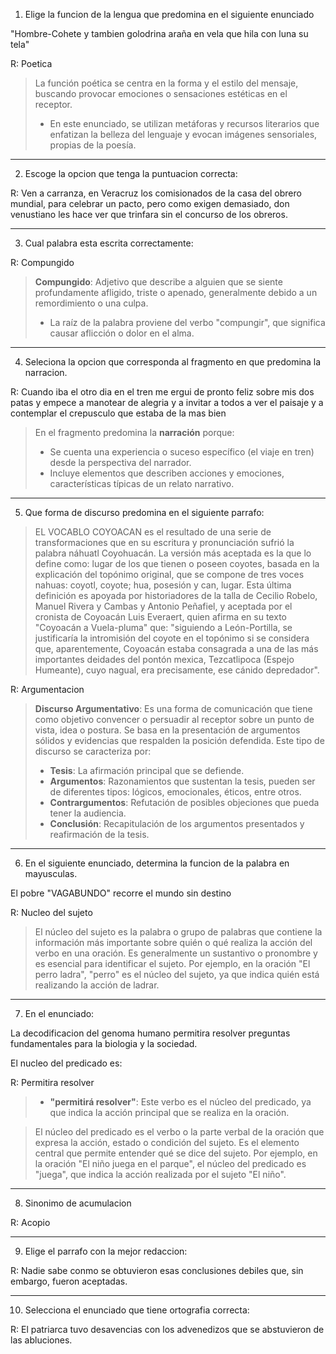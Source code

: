 1. Elige la funcion de la lengua que predomina en el siguiente enunciado

"Hombre-Cohete y tambien golodrina araña en vela que hila con luna su tela"

R: Poetica

> La función poética se centra en la forma y el estilo del mensaje, buscando provocar emociones o sensaciones estéticas en el receptor. 
> - En este enunciado, se utilizan metáforas y recursos literarios que enfatizan la belleza del lenguaje y evocan imágenes sensoriales, propias de la poesía.

---
2. Escoge la opcion que tenga la puntuacion correcta:

R: Ven a carranza, en Veracruz los comisionados de la casa del obrero mundial, para celebrar un pacto, pero como exigen demasiado, don venustiano les hace ver que trinfara sin el concurso de los obreros.

---
3. Cual palabra esta escrita correctamente:   

R: Compungido

> **Compungido**: Adjetivo que describe a alguien que se siente profundamente afligido, triste o apenado, generalmente debido a un remordimiento o una culpa. 
> - La raíz de la palabra proviene del verbo "compungir", que significa causar aflicción o dolor en el alma.

---
4. Seleciona la opcion que corresponda al fragmento en que predomina la narracion. 

R: Cuando iba el otro dia en el tren me ergui de pronto feliz sobre mis dos patas y empece a manotear de alegria y a invitar a todos a ver el paisaje y a contemplar el crepusculo que estaba de la mas bien

> En el fragmento predomina la **narración** porque:
>   - Se cuenta una experiencia o suceso específico (el viaje en tren) desde la perspectiva del narrador.
>   - Incluye elementos que describen acciones y emociones, características típicas de un relato narrativo.

---
5. Que forma de discurso predomina en el siguiente parrafo:

> EL VOCABLO COYOACAN es el resultado de una serie de transformaciones que en su escritura y pronunciación sufrió la palabra náhuatl Coyohuacán. La versión más aceptada es la que lo define como: lugar de los que tienen o poseen coyotes, basada en la explicación del topónimo original, que se compone de tres voces nahuas: coyotl, coyote; hua, posesión y can, lugar. Esta última definición es apoyada por historiadores de la talla de Cecilio Robelo, Manuel Rivera y Cambas y Antonio Peñafiel, y aceptada por el cronista de Coyoacán Luis Everaert, quien afirma en su texto "Coyoacán a Vuela-pluma" que: "siguiendo a León-Portilla, se justificaría la intromisión del coyote en el topónimo si se considera que, aparentemente, Coyoacán estaba consagrada a una de las más importantes deidades del pontón mexica, Tezcatlipoca (Espejo Humeante), cuyo nagual, era precisamente, ese cánido depredador".

R: Argumentacion

> **Discurso Argumentativo**: Es una forma de comunicación que tiene como objetivo convencer o persuadir al receptor sobre un punto de vista, idea o postura. Se basa en la presentación de argumentos sólidos y evidencias que respalden la posición defendida. Este tipo de discurso se caracteriza por:
>
> - **Tesis**: La afirmación principal que se defiende.
> - **Argumentos**: Razonamientos que sustentan la tesis, pueden ser de diferentes tipos: lógicos, emocionales, éticos, entre otros.
> - **Contrargumentos**: Refutación de posibles objeciones que pueda tener la audiencia.
> - **Conclusión**: Recapitulación de los argumentos presentados y reafirmación de la tesis.

---
6. En el siguiente enunciado, determina la funcion de la palabra en mayusculas. 

El pobre "VAGABUNDO" recorre el mundo sin destino

R: Nucleo del sujeto

> El núcleo del sujeto es la palabra o grupo de palabras que contiene la información más importante sobre quién o qué realiza la acción del verbo en una oración. Es generalmente un sustantivo o pronombre y es esencial para identificar el sujeto. Por ejemplo, en la oración "El perro ladra", "perro" es el núcleo del sujeto, ya que indica quién está realizando la acción de ladrar.

---

7. En el enunciado:

La decodificacion del genoma humano permitira resolver preguntas fundamentales para la biologia y la sociedad. 

El nucleo del predicado es:  

R: Permitira resolver

> - **"permitirá resolver"**: Este verbo es el núcleo del predicado, ya que indica la acción principal que se realiza en la oración.

> El núcleo del predicado es el verbo o la parte verbal de la oración que expresa la acción, estado o condición del sujeto. Es el elemento central que permite entender qué se dice del sujeto. Por ejemplo, en la oración "El niño juega en el parque", el núcleo del predicado es "juega", que indica la acción realizada por el sujeto "El niño".

---

8. Sinonimo de acumulacion 

R: Acopio

---

9. Elige el parrafo con la mejor redaccion: 

R:
Nadie sabe conmo se obtuvieron esas conclusiones debiles que, sin embargo, fueron aceptadas.

---

10. Selecciona el enunciado que tiene ortografia correcta:  

R: El patriarca tuvo desavencias con los advenedizos que se abstuvieron de las abluciones.


